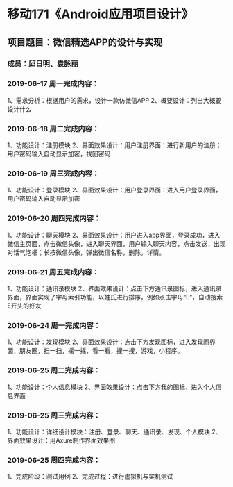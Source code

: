 # 移动171《Android应用项目设计》
## 项目题目：微信精选APP的设计与实现
### 成员：邱日明、袁詠丽

### 2019-06-17 周一完成内容：
1、需求分析：根据用户的需求，设计一款仿微信APP
2、概要设计：列出大概要设计什么


### 2019-06-18 周二完成内容：
1、功能设计：注册模块
2、界面效果设计：用户注册界面：进行新用户的注册；用户密码输入自动显示加密，找回密码


### 2019-06-19 周三完成内容：
1、功能设计：登录模块
2、界面效果设计：用户登录界面：进入用户登录界面，用户密码输入自动显示加密


### 2019-06-20 周四完成内容：
1、功能设计：聊天模块
2、界面效果设计：用户进入app界面，登录成功，进入微信主页面，点击微信头像，进入聊天界面，用户输入聊天内容，点击发送，出现对话气泡框；长按微信头像，弹出微信名称，删除，详情。 


### 2019-06-21 周五完成内容：
1、功能设计：通讯录模块
2、界面效果设计：点击下方通讯录图标，进入通讯录界面，界面实现了字母索引功能，以姓氏进行排序。例如点击字母“E”，自动搜索E开头的好友

### 2019-06-24 周一完成内容：
1、功能设计：发现模块
2、界面效果设计：点击下方发现图标，进入发现圈界面，朋友圈，扫一扫，摇一摇，看一看，搜一搜，游戏，小程序。


### 2019-06-25 周二完成内容：
1、功能设计：个人信息模块
2、界面效果设计：点击下方我的图标，进入个人信息界面


### 2019-06-25 周三完成内容：
1、功能设计：详细设计模块：注册、登录、聊天、通讯录、发现、个人模块
2、界面效果设计：用Axure制作界面效果图


### 2019-06-25 周四完成内容：
1、完成阶段：测试用例
2、完成过程：进行虚拟机与实机测试
